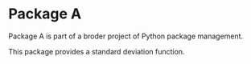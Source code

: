 # Package A

Package A is part of a broder project of Python package management. 

This package provides a standard deviation function.
